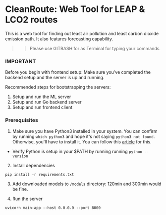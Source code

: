 # CleanRoute: Web Tool for LEAP & LCO2 routes
This is a web tool for finding out least air pollution and least carbon dioxide emission path. It also features forecasting capability. 

>> Please use GITBASH for as Terminal for typing your commands. 

### IMPORTANT
Before you begin with frontend setup: Make sure you've completed the backend setup and the server is up and running.

Recommended steps for bootstrapping the servers: 
1. Setup and run the ML server
2. Setup and run Go backend server
3. Setup and run frontend client


### Prerequisites
1. Make sure you have Python3 installed in your system. You can confirm by running 
```which python3``` 
and hope it's not saying `python3 not found`. Otherwise, you'll have to install it. You can follow this [article](https://phoenixnap.com/kb/how-to-install-python-3-windows) for this.

- Verify Python is setup in your $PATH by running running `python --version`

2. Install dependencies
```
pip install -r requirements.txt
```
3. Add downloaded models to `/models` directory: 120min and 300min would be fine.

4. Run the server
```
uvicorn main:app --host 0.0.0.0 --port 8000              
```
